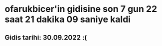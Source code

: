 # ofarukbicer'in gidisine son 7 gun 22 saat 21 dakika 09 saniye kaldi

## Gidis tarihi: 30.09.2022 :(